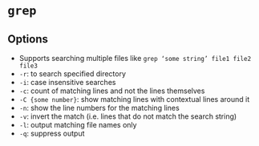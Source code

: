 # `grep`

## Options
* Supports searching multiple files like `grep ‘some string’ file1 file2 file3`
* `-r`: to search specified directory
* `-i`: case insensitive searches
* `-c`: count of matching lines and not the lines themselves
* `-C {some number}`: show matching lines with contextual lines around it
* `-n`: show the line numbers for the matching lines
* `-v`: invert the match (i.e. lines that do not match the search string)
* `-l`: output matching file names only
* `-q`: suppress output

